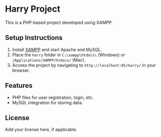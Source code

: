 # Harry Project

This is a PHP-based project developed using XAMPP.

## Setup Instructions

1. Install [XAMPP](https://www.apachefriends.org/index.html) and start Apache and MySQL.
2. Place the `harry` folder in `C:\xampp\htdocs\` (Windows) or `/Applications/XAMPP/htdocs/` (Mac).
3. Access the project by navigating to `http://localhost:85/harry/` in your browser.

## Features
- PHP files for user registration, login, etc.
- MySQL integration for storing data.

## License

Add your license here, if applicable.
